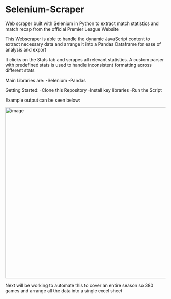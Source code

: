 # Selenium-Scraper
Web scraper built with Selenium in Python to extract match statistics and match recap from the official Premier League Website

This Webscraper is able to handle the dynamic JavaScript content to extract necessary data and arrange it into a Pandas Dataframe for ease of analysis and export

It clicks on the Stats tab and scrapes all relevant statistics. A custom parser with predefined stats is used to handle inconsistent formatting across different stats

Main Libraries are:
-Selenium
-Pandas

Getting Started:
-Clone this Repository
-Install key libraries
-Run the Script

Example output can be seen below:

<img width="868" height="536" alt="image" src="https://github.com/user-attachments/assets/c07b7b68-5f3a-4927-b5f3-ec3bb47910b9" />

Next will be working to automate this to cover an entire season so 380 games and arrange all the data into a single excel sheet

